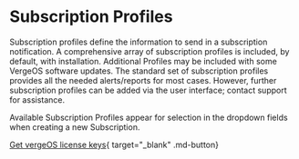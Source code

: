 
# Subscription Profiles

Subscription profiles define the information to send in a subscription notification.
A comprehensive array of subscription profiles is included, by default, with installation. Additional Profiles may be included with some VergeOS software updates. The standard set of subscription profiles provides all the needed alerts/reports for most cases. However, further subscription profiles can be added via the user interface; contact support for assistance.

Available Subscription Profiles appear for selection in the dropdown fields when creating a new Subscription.

[Get vergeOS license keys](https://www.verge.io/test-drive){ target="_blank" .md-button}
